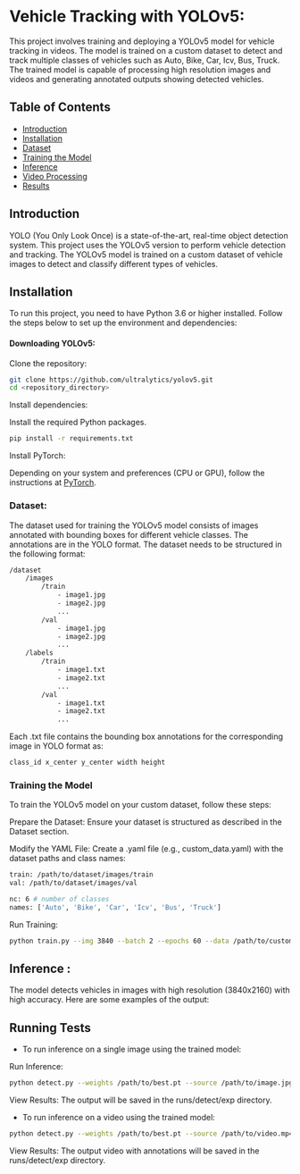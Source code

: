 
# Vehicle Tracking with YOLOv5:

This project involves training and deploying a YOLOv5 model for vehicle tracking in videos. The model is trained on a custom dataset to detect and track multiple classes of vehicles such as Auto, Bike, Car, Icv, Bus, Truck. The trained model is capable of processing high resolution images and videos and generating annotated outputs showing detected vehicles.

## Table of Contents
- [Introduction](#intro)
- [Installation](#installation)
- [Dataset](#dataset)
- [Training the Model](#training)
- [Inference](#inference)
- [Video Processing](#video-processing)
- [Results](#results)




## Introduction

YOLO (You Only Look Once) is a state-of-the-art, real-time object detection system. This project uses the YOLOv5 version to perform vehicle detection and tracking. The YOLOv5 model is trained on a custom dataset of vehicle images to detect and classify different types of vehicles.
## Installation

To run this project, you need to have Python 3.6 or higher installed. Follow the steps below to set up the environment and dependencies:

#### Downloading YOLOv5:


Clone the repository:

```bash
git clone https://github.com/ultralytics/yolov5.git
cd <repository_directory>
```
Install dependencies:

Install the required Python packages.
```bash
pip install -r requirements.txt
```
Install PyTorch:

Depending on your system and preferences (CPU or GPU), follow the instructions at [PyTorch]().



### Dataset:

The dataset used for training the YOLOv5 model consists of images annotated with bounding boxes for different vehicle classes. The annotations are in the YOLO format. The dataset needs to be structured in the following format:

```bash
/dataset
    /images
        /train
            - image1.jpg
            - image2.jpg
            ...
        /val
            - image1.jpg
            - image2.jpg
            ...
    /labels
        /train
            - image1.txt
            - image2.txt
            ...
        /val
            - image1.txt
            - image2.txt
            ...
```

Each .txt file contains the bounding box annotations for the corresponding image in YOLO format as:

```bash
class_id x_center y_center width height
```



### Training the Model

To train the YOLOv5 model on your custom dataset, follow these steps:

Prepare the Dataset:
Ensure your dataset is structured as described in the Dataset section.

Modify the YAML File:
Create a .yaml file (e.g., custom_data.yaml) with the dataset paths and class names:

```bash
train: /path/to/dataset/images/train
val: /path/to/dataset/images/val

nc: 6 # number of classes
names: ['Auto', 'Bike', 'Car', 'Icv', 'Bus', 'Truck']
```

Run Training:
```bash
python train.py --img 3840 --batch 2 --epochs 60 --data /path/to/custom_data.yaml --weights yolov5s.pt --cache
```


## Inference :

The model detects vehicles in images with high resolution (3840x2160) with high accuracy. Here are some examples of the output:



## Running Tests


- To run inference on a single image using the trained model:

Run Inference:

```bash
python detect.py --weights /path/to/best.pt --source /path/to/image.jpg --img 3840 --conf 0.25
```
View Results:
The output will be saved in the runs/detect/exp directory.



- To run inference on a video using the trained model:
```bash
python detect.py --weights /path/to/best.pt --source /path/to/video.mp4 --img 640 --conf 0.25
```

View Results:
The output video with annotations will be saved in the runs/detect/exp directory.

